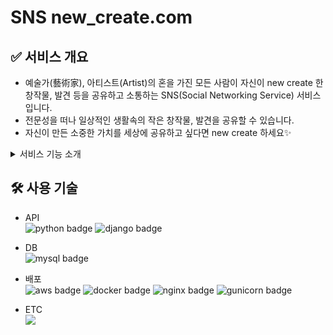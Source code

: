 # SNS new_create.com

## ✅ 서비스 개요
  - 예술가(藝術家), 아티스트(Artist)의 혼을 가진 모든 사람이 자신이 new create 한 창작물, 발견 등을 공유하고 소통하는 SNS(Social Networking Service) 서비스입니다.
  - 전문성을 떠나 일상적인 생활속의 작은 창작물, 발견을 공유할 수 있습니다.
  - 자신이 만든 소중한 가치를 세상에 공유하고 싶다면 new create 하세요✨

<div>
<details>
<summary>서비스 기능 소개</summary> <br>
<div markdown="1">
🗣 <b>New Create 서비스</b>에서는 다음과 같은 기능이 구현되어있습니다. <br> <br>

1. 
 
2. 
 
3. 
 
4. 
 
5. 
 
6. 

</div>
</details>

## 🛠 사용 기술
- API<br>
![python badge](https://img.shields.io/badge/Python-3.8-%233776AB?&logo=python&logoColor=white)
![django badge](https://img.shields.io/badge/Django-4.0.6-%23092E20?&logo=Django&logoColor=white)
- DB<br>
![mysql badge](https://img.shields.io/badge/MySQL-8.0.29-%234479A1?&logo=MySQL&logoColor=white)

- 배포<br>
![aws badge](https://img.shields.io/badge/AWS-EC2-%23FF9900?&logo=Amazon%20EC2&logoColor=white)
![docker badge](https://img.shields.io/badge/Docker-20.10.17-%232496ED?&logo=Docker&logoColor=white)
![nginx badge](https://img.shields.io/badge/Nginx-1.23.0-%23009639?logo=NGINX&locoColor=white)
![gunicorn badge](https://img.shields.io/badge/Gunicorn-20.1.0-%23499848?logo=Gunicorn&locoColor=white)

- ETC<br>
  <img src="https://img.shields.io/badge/Git-F05032?style=flat&logo=Git&logoColor=white"/>

<br>
